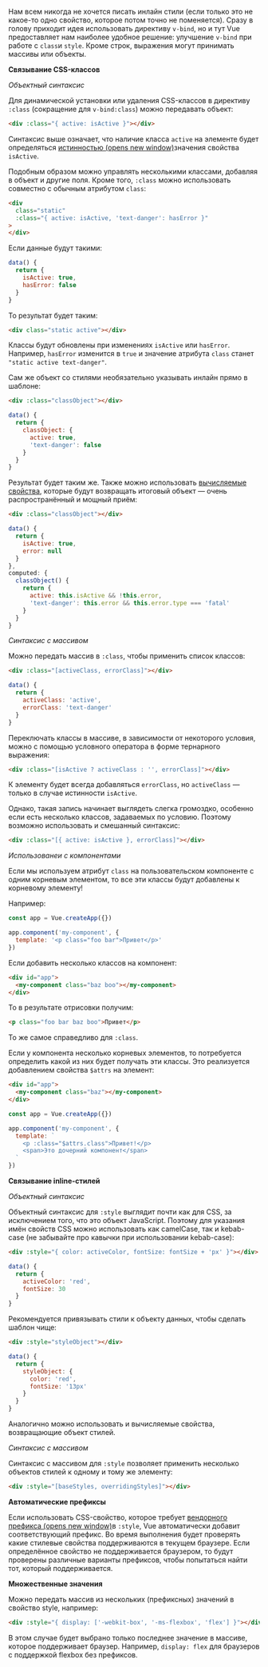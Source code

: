 Нам всем никогда не хочется писать инлайн стили (если только это не какое-то одно свойство, которое потом точно не поменяется). Сразу в голову приходит идея использовать директиву `v-bind`, но и тут  Vue предоставляет нам наиболее удобное решение: улучшение `v-bind` при работе с `class`и `style`. Кроме строк, выражения могут принимать массивы или объекты.

**Связывание CSS-классов**

*Объектный синтаксис*

Для динамической установки или удаления CSS-классов в директиву `:class` (сокращение для `v-bind:class`) можно передавать объект:

```html
<div :class="{ active: isActive }"></div>
```

Синтаксис выше означает, что наличие класса `active` на элементе будет определяться [истинностью (opens new window)](https://developer.mozilla.org/en-US/docs/Glossary/Truthy)значения свойства `isActive`.

Подобным образом можно управлять несколькими классами, добавляя в объект и другие поля. Кроме того, `:class` можно использовать совместно с обычным атрибутом `class`:

```html
<div
  class="static"
  :class="{ active: isActive, 'text-danger': hasError }"
>
</div>
```

Если данные будут такими:

```js
data() {
  return {
    isActive: true,
    hasError: false
  }
}
```

То результат будет таким:

```html
<div class="static active"></div>
```

Классы будут обновлены при изменениях `isActive` или `hasError`. Например, `hasError` изменится в `true` и значение атрибута `class` станет `"static active text-danger"`.

Сам же объект со стилями необязательно указывать инлайн прямо в шаблоне:

```html
<div :class="classObject"></div>
```

```js
data() {
  return {
    classObject: {
      active: true,
      'text-danger': false
    }
  }
}
```

Результат будет таким же. Также можно использовать [вычисляемые свойства](https://v3.ru.vuejs.org/ru/guide/computed.html), которые будут возвращать итоговый объект — очень распространённый и мощный приём:

```html
<div :class="classObject"></div>
```

```js
data() {
  return {
    isActive: true,
    error: null
  }
},
computed: {
  classObject() {
    return {
      active: this.isActive && !this.error,
      'text-danger': this.error && this.error.type === 'fatal'
    }
  }
}
```

*Синтаксис с массивом*

Можно передать массив в `:class`, чтобы применить список классов:

```html
<div :class="[activeClass, errorClass]"></div>
```

```js
data() {
  return {
    activeClass: 'active',
    errorClass: 'text-danger'
  }
}
```

Переключать классы в массиве, в зависимости от некоторого условия, можно с помощью условного оператора в форме тернарного выражения:

```html
<div :class="[isActive ? activeClass : '', errorClass]"></div>
```

К элементу будет всегда добавляться `errorClass`, но `activeClass` — только в случае истинности `isActive`.

Однако, такая запись начинает выглядеть слегка громоздко, особенно если есть несколько классов, задаваемых по условию. Поэтому возможно использовать и смешанный синтаксис:

```html
<div :class="[{ active: isActive }, errorClass]"></div>
```

*Использованеи с компонентами*

Если мы используем атрибут `class` на пользовательском компоненте с одним корневым элементом, то все эти классы будут добавлены к корневому элементу!

Например:

```js
const app = Vue.createApp({})

app.component('my-component', {
  template: '<p class="foo bar">Привет</p>'
})
```

Если добавить несколько классов на компонент:

```html
<div id="app">
  <my-component class="baz boo"></my-component>
</div>
```

То в результате отрисовки получим:

```html
<p class="foo bar baz boo">Привет</p>
```

То же самое справедливо для `:class`.

Если у компонента несколько корневых элементов, то потребуется определить какой из них будет получать эти классы. Это реализуется добавлением свойства `$attrs` на элемент:

```html
<div id="app">
  <my-component class="baz"></my-component>
</div>
```

```js
const app = Vue.createApp({})

app.component('my-component', {
  template: `
    <p :class="$attrs.class">Привет!</p>
    <span>Это дочерний компонент</span>
  `
})
```

**Связывание inline-стилей**

*Объектный синтаксис*

Объектный синтаксис для `:style` выглядит почти как для CSS, за исключением того, что это объект JavaScript. Поэтому для указания имён свойств CSS можно использовать как camelCase, так и kebab-case (не забывайте про кавычки при использовании kebab-case):

```html
<div :style="{ color: activeColor, fontSize: fontSize + 'px' }"></div>
```

```js
data() {
  return {
    activeColor: 'red',
    fontSize: 30
  }
}
```

Рекомендуется привязывать стили к объекту данных, чтобы сделать шаблон чище:

```html
<div :style="styleObject"></div>
```

```js
data() {
  return {
    styleObject: {
      color: 'red',
      fontSize: '13px'
    }
  }
}
```

Аналогично можно использовать и вычисляемые свойства, возвращающие объект стилей.

*Синтаксис с массивом*

Синтаксис с массивом для `:style` позволяет применить несколько объектов стилей к одному и тому же элементу:

```html
<div :style="[baseStyles, overridingStyles]"></div>
```

**Автоматические префиксы**

Если использовать CSS-свойство, которое требует [вендорного префикса (opens new window)](https://developer.mozilla.org/en-US/docs/Glossary/Vendor_Prefix)в `:style`, Vue автоматически добавит соответствующий префикс. Во время выполнения будет проверять какие стилевые свойства поддерживаются в текущем браузере. Если определённое свойство не поддерживается браузером, то будут проверены различные варианты префиксов, чтобы попытаться найти тот, который поддерживается.

**Множественные значения**

Можно передать массив из нескольких (префиксных) значений в свойство style, например:

```html
<div :style="{ display: ['-webkit-box', '-ms-flexbox', 'flex'] }"></div>
```

В этом случае будет выбрано только последнее значение в массиве, которое поддерживает браузер. Например, `display: flex` для браузеров с поддержкой flexbox без префиксов.